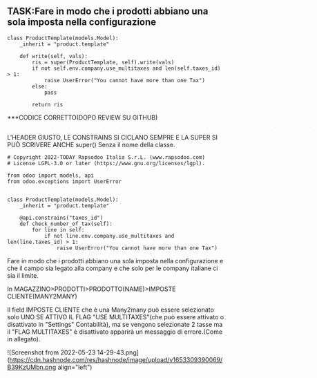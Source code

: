 ## TASK:Fare in modo che i prodotti abbiano una sola imposta nella configurazione

```
class ProductTemplate(models.Model):
    _inherit = "product.template"

    def write(self, vals):
        ris = super(ProductTemplate, self).write(vals)
        if not self.env.company.use_multitaxes and len(self.taxes_id) > 1:
            raise UserError("You cannot have more than one Tax")
        else:
            pass

        return ris
```
***CODICE CORRETTO(DOPO REVIEW SU GITHUB)
>>>>>>>>>>>>>>>>>>***
L'HEADER GIUSTO, LE CONSTRAINS SI CICLANO SEMPRE E LA SUPER SI PUÒ SCRIVERE ANCHE super() Senza il nome della classe.
```
# Copyright 2022-TODAY Rapsodoo Italia S.r.L. (www.rapsodoo.com)
# License LGPL-3.0 or later (https://www.gnu.org/licenses/lgpl).

from odoo import models, api
from odoo.exceptions import UserError


class ProductTemplate(models.Model):
    _inherit = "product.template"

    @api.constrains("taxes_id")
    def check_number_of_tax(self):
        for line in self:
            if not line.env.company.use_multitaxes and len(line.taxes_id) > 1:
                raise UserError("You cannot have more than one Tax")
```

Fare in modo che i prodotti abbiano una sola imposta nella configurazione e che il campo sia legato alla company e che solo per le company italiane ci sia il limite.



In MAGAZZINO>PRODOTTI>PRODOTTO(NAME)>IMPOSTE CLIENTE(MANY2MANY)

Il field IMPOSTE CLIENTE che è una Many2many può essere selezionato solo UNO SE ATTIVO IL FLAG "USE MULTITAXES"(che può essere attivato o disattivato in "Settings" Contabilità), ma se vengono selezionate 2 tasse ma il "FLAG MULTITAXES" è disattivato apparirà un messaggio di errore.(Come in allegato).


![Screenshot from 2022-05-23 14-29-43.png](https://cdn.hashnode.com/res/hashnode/image/upload/v1653309390069/B39KzUMbn.png align="left")
